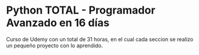 # Python TOTAL - Programador Avanzado en 16 días
Curso de Udemy con un total de 31 horas, en el cual cada seccion se realizo un pequeño proyecto con lo aprendido.
